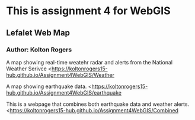 # This is assignment 4 for WebGIS

## Lefalet Web Map

### Author: Kolton Rogers

A map showing real-time weatehr radar and alerts from the National Weather Serivce
<https://koltonrogers15-hub.github.io/Assignment4WebGIS/Weather

A map showing earthquake data.
<https://koltonrogers15-hub.github.io/Assignment4WebGIS/earthquake

This is a webpage that combines both earthquake data and weather alerts.
<https://koltonrogers15-hub.github.io/Assignment4WebGIS/Combined

